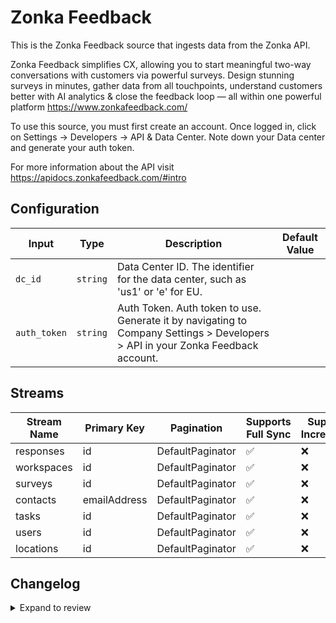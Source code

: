 # Zonka Feedback
This is the Zonka Feedback source that ingests data from the Zonka API.

Zonka Feedback simplifies CX, allowing you to start meaningful two-way conversations with customers via powerful surveys. Design stunning surveys in minutes, gather data from all touchpoints, understand customers better with AI analytics &amp; close the feedback loop — all within one powerful platform https://www.zonkafeedback.com/

To use this source, you must first create an account. Once logged in, click on Settings -&gt; Developers -&gt; API &amp; Data Center. Note down your Data center and generate your auth token. 

For more information about the API visit https://apidocs.zonkafeedback.com/#intro

## Configuration

| Input | Type | Description | Default Value |
|-------|------|-------------|---------------|
| `dc_id` | `string` | Data Center ID. The identifier for the data center, such as &#39;us1&#39; or &#39;e&#39; for EU. |  |
| `auth_token` | `string` | Auth Token. Auth token to use. Generate it by navigating to Company Settings &gt; Developers &gt; API in your Zonka Feedback account. |  |

## Streams
| Stream Name | Primary Key | Pagination | Supports Full Sync | Supports Incremental |
|-------------|-------------|------------|---------------------|----------------------|
| responses | id | DefaultPaginator | ✅ |  ❌  |
| workspaces | id | DefaultPaginator | ✅ |  ❌  |
| surveys | id | DefaultPaginator | ✅ |  ❌  |
| contacts | emailAddress | DefaultPaginator | ✅ |  ❌  |
| tasks | id | DefaultPaginator | ✅ |  ❌  |
| users | id | DefaultPaginator | ✅ |  ❌  |
| locations | id | DefaultPaginator | ✅ |  ❌  |

## Changelog

<details>
  <summary>Expand to review</summary>

| Version          | Date              | Pull Request | Subject        |
|------------------|-------------------|--------------|----------------|
| 0.0.14 | 2025-03-22 | [56344](https://github.com/airbytehq/airbyte/pull/56344) | Update dependencies |
| 0.0.13 | 2025-03-09 | [55656](https://github.com/airbytehq/airbyte/pull/55656) | Update dependencies |
| 0.0.12 | 2025-03-01 | [55159](https://github.com/airbytehq/airbyte/pull/55159) | Update dependencies |
| 0.0.11 | 2025-02-23 | [54633](https://github.com/airbytehq/airbyte/pull/54633) | Update dependencies |
| 0.0.10 | 2025-02-16 | [54125](https://github.com/airbytehq/airbyte/pull/54125) | Update dependencies |
| 0.0.9 | 2025-02-08 | [53597](https://github.com/airbytehq/airbyte/pull/53597) | Update dependencies |
| 0.0.8 | 2025-02-01 | [53123](https://github.com/airbytehq/airbyte/pull/53123) | Update dependencies |
| 0.0.7 | 2025-01-25 | [52550](https://github.com/airbytehq/airbyte/pull/52550) | Update dependencies |
| 0.0.6 | 2025-01-18 | [51939](https://github.com/airbytehq/airbyte/pull/51939) | Update dependencies |
| 0.0.5 | 2025-01-11 | [51471](https://github.com/airbytehq/airbyte/pull/51471) | Update dependencies |
| 0.0.4 | 2024-12-28 | [50829](https://github.com/airbytehq/airbyte/pull/50829) | Update dependencies |
| 0.0.3 | 2024-12-21 | [50388](https://github.com/airbytehq/airbyte/pull/50388) | Update dependencies |
| 0.0.2 | 2024-12-14 | [49454](https://github.com/airbytehq/airbyte/pull/49454) | Update dependencies |
| 0.0.1 | 2024-10-29 | | Initial release by [@aazam-gh](https://github.com/aazam-gh) via Connector Builder |

</details>
